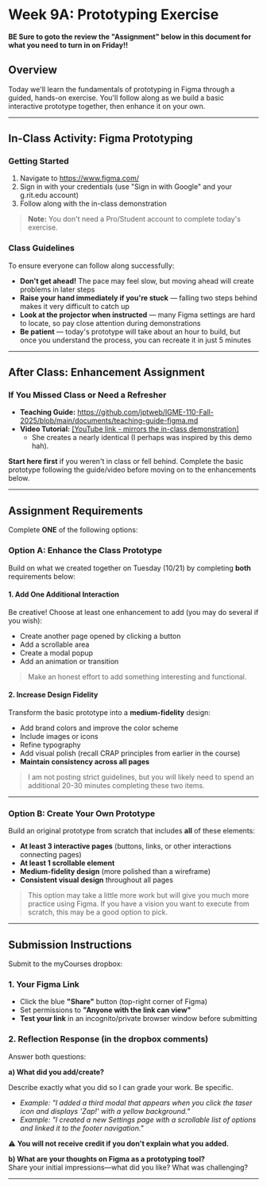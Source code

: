 # Week 9A: Prototyping Exercise

**BE Sure to goto the review the "Assignment" below in this document for what you need to turn in on Friday!!**

## Overview
Today we'll learn the fundamentals of prototyping in Figma through a guided, hands-on exercise. You'll follow along as we build a basic interactive prototype together, then enhance it on your own.

---

## In-Class Activity: Figma Prototyping

### Getting Started
1. Navigate to https://www.figma.com/
2. Sign in with your credentials (use "Sign in with Google" and your g.rit.edu account)
3. Follow along with the in-class demonstration

> **Note:** You don't need a Pro/Student account to complete today's exercise.

### Class Guidelines
To ensure everyone can follow along successfully:

- **Don't get ahead!** The pace may feel slow, but moving ahead will create problems in later steps
- **Raise your hand immediately if you're stuck** — falling two steps behind makes it very difficult to catch up
- **Look at the projector when instructed** — many Figma settings are hard to locate, so pay close attention during demonstrations
- **Be patient** — today's prototype will take about an hour to build, but once you understand the process, you can recreate it in just 5 minutes

---

## After Class: Enhancement Assignment

### If You Missed Class or Need a Refresher
- **Teaching Guide:** https://github.com/jptweb/IGME-110-Fall-2025/blob/main/documents/teaching-guide-figma.md
- **Video Tutorial:** [[YouTube link - mirrors the in-class demonstration]](https://www.youtube.com/watch?v=v1UKB-0EUhQ)
  - She creates a nearly identical (I perhaps was inspired by this demo hah).

**Start here first** if you weren't in class or fell behind. Complete the basic prototype following the guide/video before moving on to the enhancements below.

---

## Assignment Requirements

Complete **ONE** of the following options:

### Option A: Enhance the Class Prototype

Build on what we created together on Tuesday (10/21) by completing **both** requirements below:

#### 1. Add One Additional Interaction
Be creative! Choose at least one enhancement to add (you may do several if you wish):
- Create another page opened by clicking a button
- Add a scrollable area
- Create a modal popup
- Add an animation or transition

> Make an honest effort to add something interesting and functional.

#### 2. Increase Design Fidelity
Transform the basic prototype into a **medium-fidelity** design:
- Add brand colors and improve the color scheme
- Include images or icons
- Refine typography
- Add visual polish (recall CRAP principles from earlier in the course)
- **Maintain consistency across all pages**

> I am not posting strict guidelines, but you will likely need to spend an additional 20-30 minutes completing these two items.

---

### Option B: Create Your Own Prototype

Build an original prototype from scratch that includes **all** of these elements:
- **At least 3 interactive pages** (buttons, links, or other interactions connecting pages)
- **At least 1 scrollable element**
- **Medium-fidelity design** (more polished than a wireframe)
- **Consistent visual design** throughout all pages

> This option may take a little more work but will give you much more practice using Figma. If you have a vision you want to execute from scratch, this may be a good option to pick.

---

## Submission Instructions

Submit to the myCourses dropbox:

### 1. Your Figma Link
- Click the blue **"Share"** button (top-right corner of Figma)
- Set permissions to **"Anyone with the link can view"**
- **Test your link** in an incognito/private browser window before submitting

### 2. Reflection Response (in the dropbox comments)

Answer both questions:

**a) What did you add/create?** 

Describe exactly what you did so I can grade your work. Be specific.
- *Example: "I added a third modal that appears when you click the taser icon and displays 'Zap!' with a yellow background."*
- *Example: "I created a new Settings page with a scrollable list of options and linked it to the footer navigation."*

⚠️ **You will not receive credit if you don't explain what you added.**

**b) What are your thoughts on Figma as a prototyping tool?**  
Share your initial impressions—what did you like? What was challenging?

---

